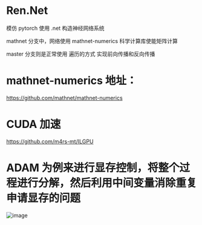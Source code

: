 # Ren.Net
模仿 pytorch 使用 .net 构造神经网络系统

mathnet 分支中，网络使用 mathnet-numerics 科学计算库使能矩阵计算

master 分支则是正常使用 遍历的方式 实现前向传播和反向传播

# mathnet-numerics 地址：
https://github.com/mathnet/mathnet-numerics

# CUDA 加速
https://github.com/m4rs-mt/ILGPU

# ADAM 为例来进行显存控制，将整个过程进行分解，然后利用中间变量消除重复申请显存的问题
![image](https://user-images.githubusercontent.com/26969703/140619034-0bb65d69-1112-4a65-90ad-cafbc76fd8a2.png)

